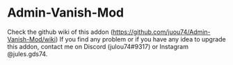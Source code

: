 # Admin-Vanish-Mod
Check the github wiki of this addon (https://github.com/juou74/Admin-Vanish-Mod/wiki) If you find any problem or if you have any idea to upgrade this addon, contact me on Discord (julou74#9317) or Instagram @jules.gds74.
